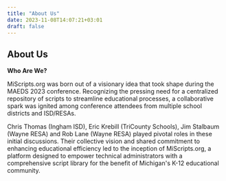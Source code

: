 ```yaml
---
title: "About Us"
date: 2023-11-08T14:07:21+03:01
draft: false
---
```

## About Us

__Who Are We?__

MiScripts.org was born out of a visionary idea that took shape during the MAEDS 2023 conference. Recognizing the pressing need for a centralized repository of scripts to streamline educational processes, a collaborative spark was ignited among conference attendees from multiple school districts and ISD/RESAs. 


Chris Thomas (Ingham ISD), Eric Krebill (TriCounty Schools), Jim Stalbaum (Wayne RESA) and Rob Lane (Wayne RESA) played pivotal roles in these initial discussions. Their collective vision and shared commitment to enhancing educational efficiency led to the inception of MiScripts.org, a platform designed to empower technical administrators with a comprehensive script library for the benefit of Michigan's K-12 educational community.
